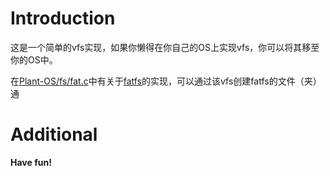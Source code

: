 # Introduction

这是一个简单的vfs实现，如果你懒得在你自己的OS上实现vfs，你可以将其移至你的OS中。

在[Plant-OS/fs/fat.c](https://github.com/plos-clan/Plant-OS/blob/main/src/fs/fat.c)中有关于[fatfs](https://github.com/abbrev/fatfs)的实现，可以通过该vfs创建fatfs的文件（夹）通

# Additional
**Have fun!**
